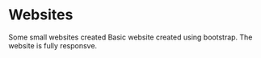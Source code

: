 # Websites
Some small websites created 
Basic website created using bootstrap. The website is fully responsve.
